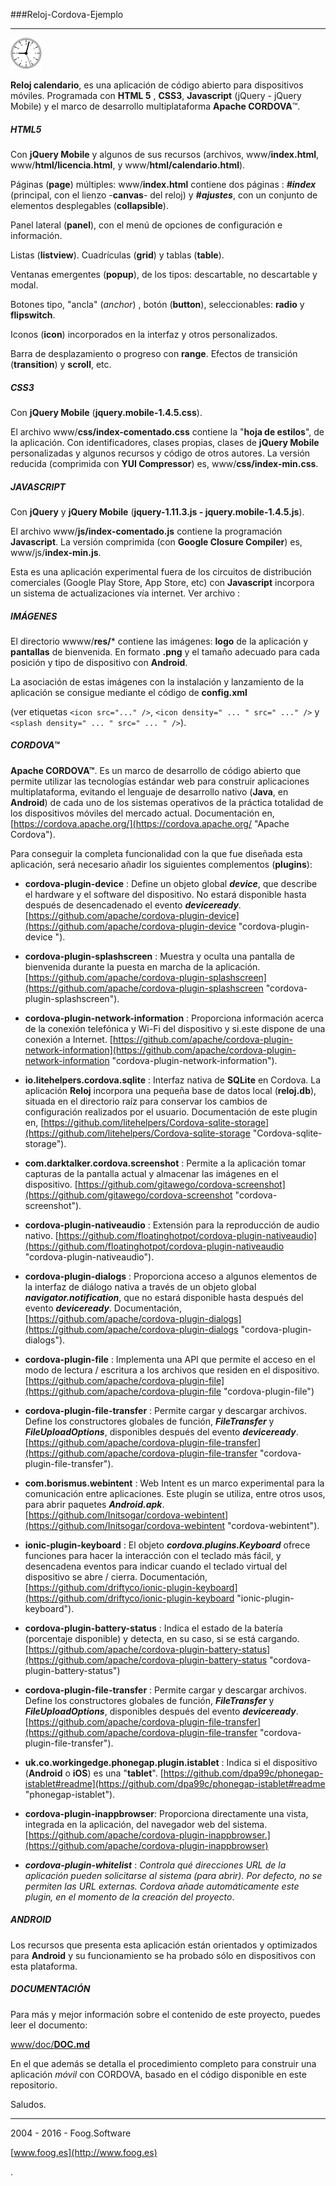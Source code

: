  ###Reloj-Cordova-Ejemplo
 
 ***
 
 ![Reloj](https://github.com/fooghub/Reloj-Cordova-Ejemplo/blob/master/www/doc/img/logo.png "Reloj")


**Reloj calendario**, es una aplicación de código abierto para dispositivos móviles. Programada con **HTML 5** , **CSS3**, **Javascript** (jQuery - jQuery Mobile) y el marco de desarrollo multiplataforma **Apache CORDOVA**&#8482;.

##### HTML5 

Con **jQuery Mobile** y algunos de sus recursos (archivos, www/**index.html**, www/**html/licencia.html**, y www/**html/calendario.html**).

Páginas (**page**) múltiples: www/**index.html** contiene dos páginas : ***#index*** (principal, con el lienzo -**canvas**- del reloj) y ***#ajustes***, con un conjunto de elementos desplegables (**collapsible**). 

Panel lateral (**panel**), con el menú de opciones de configuración e información.

Listas (**listview**). Cuadrículas (**grid**) y tablas (**table**).

Ventanas emergentes (**popup**), de los tipos: descartable, no descartable y modal.

Botones tipo, "ancla" (*anchor*) , botón (**button**), seleccionables: **radio** y **flipswitch**. 

Iconos (**icon**) incorporados en la interfaz y otros personalizados.

Barra de desplazamiento o progreso con **range**. Efectos de transición (**transition**) y **scroll**, etc. 

##### CSS3 

Con **jQuery Mobile** (**jquery.mobile-1.4.5.css**).

El archivo www/**css/index-comentado.css** contiene la "**hoja de estilos**", de la aplicación. Con identificadores, clases propias, clases de **jQuery Mobile** personalizadas y algunos recursos y código de otros autores. La versión reducida (comprimida con **YUI Compressor**) es, www/**css/index-min.css**. 

##### JAVASCRIPT

Con **jQuery** y **jQuery Mobile** (**jquery-1.11.3.js - jquery.mobile-1.4.5.js**).

El archivo www/**js/index-comentado.js** contiene la programación **Javascript**. La versión comprimida (con **Google Closure Compiler**) es, www/js/**index-min.js**.

Esta es una aplicación experimental fuera de los circuitos de distribución comerciales (Google Play Store, App Store, etc) con **Javascript** incorpora un sistema de actualizaciones vía internet. Ver archivo : 

##### IMÁGENES

El directorio wwww/**res/*** contiene las imágenes: **logo** de la aplicación y **pantallas** de bienvenida. En formato **.png** y el tamaño adecuado para cada posición y tipo de dispositivo con **Android**.

La asociación de estas imágenes con la instalación y lanzamiento de la aplicación se consigue mediante el código de **config.xml**

(ver etiquetas `<icon src="..." />`, `<icon density=" ... " src=" ..." />` y `<splash density=" ... " src=" ... " />`).   


##### CORDOVA&#8482;

**Apache CORDOVA&#8482;**. Es un marco de desarrollo de código abierto que permite utilizar las tecnologías estándar web para construir aplicaciones  multiplataforma, evitando el lenguaje de desarrollo nativo (**Java**, en **Android**) de cada uno de los sistemas operativos de la práctica totalidad de los dispositivos móviles del mercado actual. Documentación en, [https://cordova.apache.org/](https://cordova.apache.org/ "Apache Cordova").

Para conseguir la completa funcionalidad con la que fue diseñada esta aplicación, será necesario añadir los siguientes complementos (**plugins**):

* **cordova-plugin-device** : Define un objeto global ***device***, que describe el hardware y el software del dispositivo. No estará disponible hasta después de desencadenado el evento ***deviceready***. [https://github.com/apache/cordova-plugin-device](https://github.com/apache/cordova-plugin-device "cordova-plugin-device ").

*  **cordova-plugin-splashscreen** : Muestra y oculta una pantalla de bienvenida durante la puesta en marcha de la aplicación. [https://github.com/apache/cordova-plugin-splashscreen](https://github.com/apache/cordova-plugin-splashscreen "cordova-plugin-splashscreen").

* **cordova-plugin-network-information** : Proporciona información acerca de la conexión telefónica y Wi-Fi del dispositivo y si.este dispone de una conexión a Internet. [https://github.com/apache/cordova-plugin-network-information](https://github.com/apache/cordova-plugin-network-information "cordova-plugin-network-information").

* **io.litehelpers.cordova.sqlite** : Interfaz nativa de **SQLite** en Cordova. La aplicación **Reloj** incorpora una pequeña base de datos local (**reloj.db**), situada en el directorio raíz para conservar los cambios de configuración realizados por el usuario. Documentación de este plugin en, [https://github.com/litehelpers/Cordova-sqlite-storage](https://github.com/litehelpers/Cordova-sqlite-storage "Cordova-sqlite-storage").

* **com.darktalker.cordova.screenshot** : Permite a la aplicación tomar capturas de la pantalla actual y almacenar las imágenes en el dispositivo. [https://github.com/gitawego/cordova-screenshot](https://github.com/gitawego/cordova-screenshot "cordova-screenshot").

* **cordova-plugin-nativeaudio** : Extensión para la reproducción de audio nativo. [https://github.com/floatinghotpot/cordova-plugin-nativeaudio](https://github.com/floatinghotpot/cordova-plugin-nativeaudio "cordova-plugin-nativeaudio").

* **cordova-plugin-dialogs** : Proporciona acceso a algunos elementos de la interfaz de diálogo nativa a través de un objeto global ***navigator.notification***, que no estará disponible hasta después del evento  ***deviceready***. Documentación, [https://github.com/apache/cordova-plugin-dialogs](https://github.com/apache/cordova-plugin-dialogs "cordova-plugin-dialogs").

* **cordova-plugin-file** : Implementa una API que permite el acceso en el modo de lectura / escritura a los archivos que residen en el dispositivo. [https://github.com/apache/cordova-plugin-file](https://github.com/apache/cordova-plugin-file "cordova-plugin-file")

* **cordova-plugin-file-transfer** : Permite cargar y descargar archivos. Define los constructores globales de función, ***FileTransfer*** y ***FileUploadOptions***, disponibles después del evento ***deviceready***. [https://github.com/apache/cordova-plugin-file-transfer](https://github.com/apache/cordova-plugin-file-transfer "cordova-plugin-file-transfer").

* **com.borismus.webintent** : Web Intent es un marco experimental para la comunicación entre aplicaciones. Este plugin se utiliza, entre otros usos, para abrir paquetes ***Android.apk***. [https://github.com/Initsogar/cordova-webintent](https://github.com/Initsogar/cordova-webintent "cordova-webintent").

* **ionic-plugin-keyboard** : El objeto ***cordova.plugins.Keyboard*** ofrece funciones para hacer la interacción con el teclado más fácil, y desencadena eventos para indicar cuando el teclado virtual del dispositivo se abre / cierra. Documentación, [https://github.com/driftyco/ionic-plugin-keyboard](https://github.com/driftyco/ionic-plugin-keyboard "ionic-plugin-keyboard").

* **cordova-plugin-battery-status** : Indica el estado de la batería (porcentaje disponible) y detecta, en su caso, si se está cargando. [https://github.com/apache/cordova-plugin-battery-status](https://github.com/apache/cordova-plugin-battery-status "cordova-plugin-battery-status")

* **cordova-plugin-file-transfer** : Permite cargar y descargar archivos. Define los constructores globales de función, ***FileTransfer*** y ***FileUploadOptions***, disponibles después del evento ***deviceready***. [https://github.com/apache/cordova-plugin-file-transfer](https://github.com/apache/cordova-plugin-file-transfer "cordova-plugin-file-transfer").

* **uk.co.workingedge.phonegap.plugin.istablet** : Indica si el dispositivo (**Android** o **iOS**) es una "**tablet**". [https://github.com/dpa99c/phonegap-istablet#readme](https://github.com/dpa99c/phonegap-istablet#readme "phonegap-istablet").

* **cordova-plugin-inappbrowser**: Proporciona directamente una vista, integrada en la aplicación, del navegador web del sistema. [https://github.com/apache/cordova-plugin-inappbrowser.](https://github.com/apache/cordova-plugin-inappbrowser)

* ***cordova-plugin-whitelist*** : *Controla qué direcciones URL de la aplicación pueden solicitarse al sistema (para abrir). Por defecto, no se permiten las URL externas. Cordova añade automáticamente este plugin, en el momento de la creación del proyecto*.

##### ANDROID

Los recursos que presenta esta aplicación están orientados y optimizados para **Android** y su funcionamiento se ha probado sólo en dispositivos con esta plataforma.

##### DOCUMENTACIÓN

Para más y mejor información sobre el contenido de este proyecto, puedes leer el documento:

[www/doc/**DOC.md**](https://github.com/fooghub/Reloj-Cordova-Ejemplo/blob/master/www/doc/DOC.md)

En el que además se detalla el procedimiento completo para construir una aplicación *móvil* con CORDOVA, basado en el código disponible en este repositorio.

Saludos.

-------------

2004 - 2016 - Foog.Software

[www.foog.es](http://www.foog.es)


  

.





  
